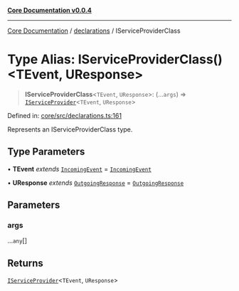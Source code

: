 [**Core Documentation v0.0.4**](../../README.md)

***

[Core Documentation](../../modules.md) / [declarations](../README.md) / IServiceProviderClass

# Type Alias: IServiceProviderClass()\<TEvent, UResponse\>

> **IServiceProviderClass**\<`TEvent`, `UResponse`\>: (...`args`) => [`IServiceProvider`](../interfaces/IServiceProvider.md)\<`TEvent`, `UResponse`\>

Defined in: [core/src/declarations.ts:161](https://github.com/stonemjs/core/blob/8c14a336c794eb98d8513b950cb1c2786962eaaf/src/declarations.ts#L161)

Represents an IServiceProviderClass type.

## Type Parameters

• **TEvent** *extends* [`IncomingEvent`](../../events/IncomingEvent/classes/IncomingEvent.md) = [`IncomingEvent`](../../events/IncomingEvent/classes/IncomingEvent.md)

• **UResponse** *extends* [`OutgoingResponse`](../../events/OutgoingResponse/classes/OutgoingResponse.md) = [`OutgoingResponse`](../../events/OutgoingResponse/classes/OutgoingResponse.md)

## Parameters

### args

...`any`[]

## Returns

[`IServiceProvider`](../interfaces/IServiceProvider.md)\<`TEvent`, `UResponse`\>
